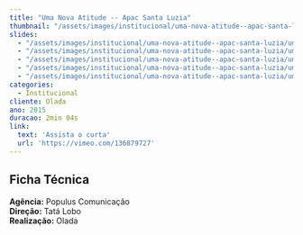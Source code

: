 ```yaml
---
title: "Uma Nova Atitude -- Apac Santa Luzia"
thumbnail: "/assets/images/institucional/uma-nova-atitude--apac-santa-luzia/preview-500x350.jpg"
slides:
  - "/assets/images/institucional/uma-nova-atitude--apac-santa-luzia/uma-nova-atitude--apac-santa-luzia (1).jpg"
  - "/assets/images/institucional/uma-nova-atitude--apac-santa-luzia/uma-nova-atitude--apac-santa-luzia (2).jpg"
  - "/assets/images/institucional/uma-nova-atitude--apac-santa-luzia/uma-nova-atitude--apac-santa-luzia (3).jpg"
  - "/assets/images/institucional/uma-nova-atitude--apac-santa-luzia/uma-nova-atitude--apac-santa-luzia (4).jpg"
  - "/assets/images/institucional/uma-nova-atitude--apac-santa-luzia/uma-nova-atitude--apac-santa-luzia (5).jpg"
categories:
  - Institucional
cliente: Olada
ano: 2015
duracao: 2min 04s
link:
  text: 'Assista o curta'
  url: 'https://vimeo.com/136879727'
---
```



## Ficha Técnica

**Agência:** Populus Comunicação \
**Direção:** Tatá Lobo \
**Realização:** Olada